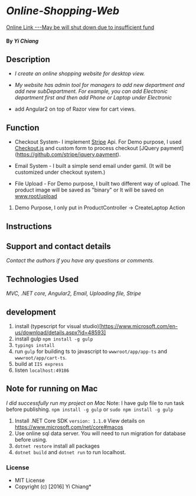 # _Online-Shopping-Web_
[Online Link ---May be will shut down due to insufficient fund](http://onlineshoppingweb.azurewebsites.net/)

#### By _**Yi Chiang**_

## Description

*  _I create an online shopping website for desktop view._

*  _My website has admin tool for managers to add new department and add new subDepartment.
For example, you can add Electronic department first and then add Phone or Laptop under Electronic_

* add Angular2 on top of Razor view for cart views.


## Function

* Checkout System- I implement [Stripe](https://stripe.com/) Api. For Demo purpose, I used [Checkout.js](https://stripe.com/docs/checkout) and custom form to process checkout [JQuery payment] (https://github.com/stripe/jquery.payment).

* Email System - I built a simple send email under gamil. (It will be customized under checkout system.)

* File Upload - For Demo purpose, I built two different way of upload. The product image will be saved as "binary" or It will be saved on www.root/upload
1. Demo Purpose, I only put in ProductController -> CreateLaptop Action

## Instructions

## Support and contact details
  _Contact the authors if you have any questions or comments._

## Technologies Used
 _MVC, .NET core, Angular2, Email, Uploading file, Stripe_
 
## development
1. install (typescript for visual studio)[https://www.microsoft.com/en-us/download/details.aspx?id=48593]
2. install gulp `npm install -g gulp`
3. `typings install`
3. run `gulp` for building ts to javascript to `wwwroot/app/app-ts` and `wwwroot/app/cart-ts`.
4. build at `IIS express`
5. listen `localhost:49186`

## Note for running on Mac
_I did successfully run my project on Mac_
Note: I have gulp file to run task before publishing.
`npm install -g gulp` or `sudo npm install -g gulp`

1. Install .NET Core SDK `version: 1.1.0`
View details on https://www.microsoft.com/net/core#macos
2. Use online sql data server. You will need to run migration for database before using.
3. `dotnet restore` install all packages
4. `dotnet build` and `dotnet run` to run localhost.

### License

* MIT License
* Copyright (c) [2016] Yi Chiang*
